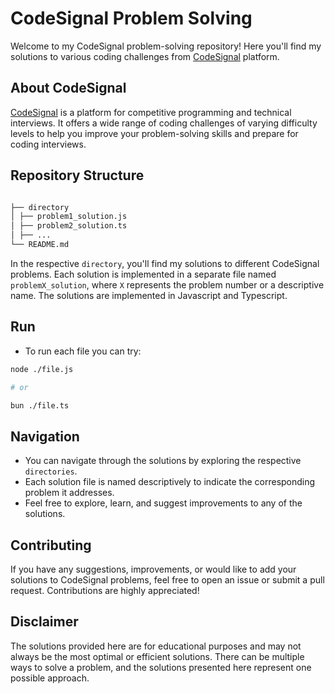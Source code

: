 # CodeSignal Problem Solving

Welcome to my CodeSignal problem-solving repository! Here you'll find my solutions to various coding challenges from [CodeSignal](https://codesignal.com/) platform.

## About CodeSignal

[CodeSignal](https://codesignal.com/) is a platform for competitive programming and technical interviews. It offers a wide range of coding challenges of varying difficulty levels to help you improve your problem-solving skills and prepare for coding interviews.

## Repository Structure

```bash

├── directory
│ ├── problem1_solution.js
│ ├── problem2_solution.ts
│ ├── ...
└── README.md
```

In the respective `directory`, you'll find my solutions to different CodeSignal problems. Each solution is implemented in a separate file named `problemX_solution`, where `X` represents the problem number or a descriptive name. The solutions are implemented in Javascript and Typescript.

## Run

- To run each file you can try:

```bash
node ./file.js

# or

bun ./file.ts
```

## Navigation

- You can navigate through the solutions by exploring the respective `directories`.
- Each solution file is named descriptively to indicate the corresponding problem it addresses.
- Feel free to explore, learn, and suggest improvements to any of the solutions.

## Contributing

If you have any suggestions, improvements, or would like to add your solutions to CodeSignal problems, feel free to open an issue or submit a pull request. Contributions are highly appreciated!

## Disclaimer

The solutions provided here are for educational purposes and may not always be the most optimal or efficient solutions. There can be multiple ways to solve a problem, and the solutions presented here represent one possible approach.
